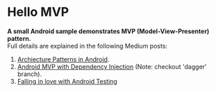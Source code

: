 # Hello MVP 

**A small Android sample demonstrates MVP (Model-View-Presenter) pattern.**  
Full details are explained in the following Medium posts:
1. [Archiecture Patterns in Android](https://android.jlelse.eu/architecture-patterns-in-android-abf99f2b6f70).
2. [Android MVP with Dependency Injection](https://android.jlelse.eu/android-mvp-architecture-with-dependency-injection-dee43fe47af0) (Note: checkout 'dagger' branch).
3. [Falling in love with Android Testing](https://blog.mindorks.com/falling-in-love-with-android-testing-dd11ffa6ac3e)
